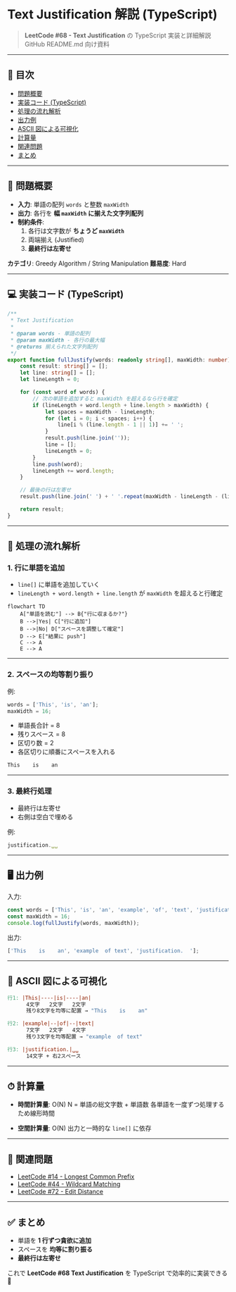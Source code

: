 # Text Justification 解説 (TypeScript)

> **LeetCode #68 - Text Justification** の TypeScript 実装と詳細解説
> GitHub README.md 向け資料

---

## 📑 目次

- [問題概要](#-問題概要)
- [実装コード (TypeScript)](#-実装コード-typescript)
- [処理の流れ解析](#-処理の流れ解析)
- [出力例](#-出力例)
- [ASCII 図による可視化](#-ascii-図による可視化)
- [計算量](#-計算量)
- [関連問題](#-関連問題)
- [まとめ](#-まとめ)

---

## 📘 問題概要

- **入力**: 単語の配列 `words` と整数 `maxWidth`
- **出力**: 各行を **幅 `maxWidth` に揃えた文字列配列**
- **制約条件**:
    1. 各行は文字数が **ちょうど `maxWidth`**
    2. 両端揃え (Justified)
    3. **最終行は左寄せ**

**カテゴリ**: Greedy Algorithm / String Manipulation
**難易度**: Hard

---

## 💻 実装コード (TypeScript)

```ts
/**
 * Text Justification
 *
 * @param words - 単語の配列
 * @param maxWidth - 各行の最大幅
 * @returns 揃えられた文字列配列
 */
export function fullJustify(words: readonly string[], maxWidth: number): string[] {
    const result: string[] = [];
    let line: string[] = [];
    let lineLength = 0;

    for (const word of words) {
        // 次の単語を追加すると maxWidth を超えるなら行を確定
        if (lineLength + word.length + line.length > maxWidth) {
            let spaces = maxWidth - lineLength;
            for (let i = 0; i < spaces; i++) {
                line[i % (line.length - 1 || 1)] += ' ';
            }
            result.push(line.join(''));
            line = [];
            lineLength = 0;
        }
        line.push(word);
        lineLength += word.length;
    }

    // 最後の行は左寄せ
    result.push(line.join(' ') + ' '.repeat(maxWidth - lineLength - (line.length - 1)));

    return result;
}
```

---

## 🔎 処理の流れ解析

### 1. 行に単語を追加

- `line[]` に単語を追加していく
- `lineLength + word.length + line.length` が `maxWidth` を超えると行確定

```mermaid
flowchart TD
    A["単語を読む"] --> B{"行に収まるか?"}
    B -->|Yes| C["行に追加"]
    B -->|No| D["スペースを調整して確定"]
    D --> E["結果に push"]
    C --> A
    E --> A
```

---

### 2. スペースの均等割り振り

例:

```ts
words = ['This', 'is', 'an'];
maxWidth = 16;
```

- 単語長合計 = 8
- 残りスペース = 8
- 区切り数 = 2
- 各区切りに順番にスペースを入れる

```ts
This    is    an
```

---

### 3. 最終行処理

- 最終行は左寄せ
- 右側は空白で埋める

例:

```ts
justification.␣␣
```

---

## 🖥 出力例

入力:

```ts
const words = ['This', 'is', 'an', 'example', 'of', 'text', 'justification.'];
const maxWidth = 16;
console.log(fullJustify(words, maxWidth));
```

出力:

```ts
['This    is    an', 'example  of text', 'justification.  '];
```

---

## 📝 ASCII 図による可視化

```makefile
行1: |This|----|is|----|an|
      4文字   2文字   2文字
      残り8文字を均等に配置 → "This    is    an"

行2: |example|--|of|--|text|
      7文字   2文字   4文字
      残り3文字を均等配置 → "example  of text"

行3: |justification.|␣␣
      14文字 + 右2スペース
```

---

## ⏱ 計算量

- **時間計算量**: O(N)
  N = 単語の総文字数 + 単語数
  各単語を一度ずつ処理するため線形時間

- **空間計算量**: O(N)
  出力と一時的な `line[]` に依存

---

## 🔗 関連問題

- [LeetCode #14 - Longest Common Prefix](https://leetcode.com/problems/longest-common-prefix/)
- [LeetCode #44 - Wildcard Matching](https://leetcode.com/problems/wildcard-matching/)
- [LeetCode #72 - Edit Distance](https://leetcode.com/problems/edit-distance/)

---

## ✅ まとめ

- 単語を **1 行ずつ貪欲に追加**
- スペースを **均等に割り振る**
- **最終行は左寄せ**

これで **LeetCode #68 Text Justification** を TypeScript で効率的に実装できる 🎉
